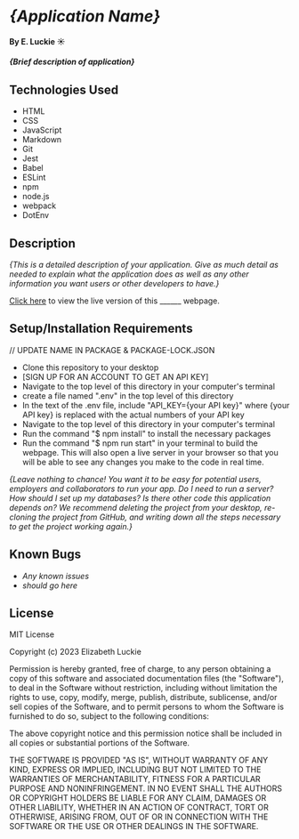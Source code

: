 # _{Application Name}_

#### By E. Luckie ☀️

#### _{Brief description of application}_

## Technologies Used

* HTML
* CSS
* JavaScript
* Markdown
* Git
* Jest
* Babel
* ESLint
* npm
* node.js
* webpack
* DotEnv

## Description

_{This is a detailed description of your application. Give as much detail as needed to explain what the application does as well as any other information you want users or other developers to have.}_

[Click here](https://eluckie.github.io/_______/) to view the live version of this ______ webpage.

## Setup/Installation Requirements

// UPDATE NAME IN PACKAGE & PACKAGE-LOCK.JSON
* Clone this repository to your desktop
* [SIGN UP FOR AN ACCOUNT TO GET AN API KEY]
* Navigate to the top level of this directory in your computer's terminal
* create a file named ".env" in the top level of this directory
* In the text of the .env file, include "API_KEY={your API key}" where {your API key} is replaced with the actual numbers of your API key
* Navigate to the top level of this directory in your computer's terminal
* Run the command "$ npm install" to install the necessary packages
* Run the command "$ npm run start" in your terminal to build the webpage. This will also open a live server in your browser so that you will be able to see any changes you make to the code in real time.

_{Leave nothing to chance! You want it to be easy for potential users, employers and collaborators to run your app. Do I need to run a server? How should I set up my databases? Is there other code this application depends on? We recommend deleting the project from your desktop, re-cloning the project from GitHub, and writing down all the steps necessary to get the project working again.}_

## Known Bugs

* _Any known issues_
* _should go here_

## License

MIT License

Copyright (c) 2023 Elizabeth Luckie

Permission is hereby granted, free of charge, to any person obtaining a copy of this software and associated documentation files (the "Software"), to deal in the Software without restriction, including without limitation the rights to use, copy, modify, merge, publish, distribute, sublicense, and/or sell copies of the Software, and to permit persons to whom the Software is furnished to do so, subject to the following conditions:

The above copyright notice and this permission notice shall be included in all copies or substantial portions of the Software.

THE SOFTWARE IS PROVIDED "AS IS", WITHOUT WARRANTY OF ANY KIND, EXPRESS OR IMPLIED, INCLUDING BUT NOT LIMITED TO THE WARRANTIES OF MERCHANTABILITY, FITNESS FOR A PARTICULAR PURPOSE AND NONINFRINGEMENT. IN NO EVENT SHALL THE AUTHORS OR COPYRIGHT HOLDERS BE LIABLE FOR ANY CLAIM, DAMAGES OR OTHER LIABILITY, WHETHER IN AN ACTION OF CONTRACT, TORT OR OTHERWISE, ARISING FROM, OUT OF OR IN CONNECTION WITH THE SOFTWARE OR THE USE OR OTHER DEALINGS IN THE SOFTWARE.
